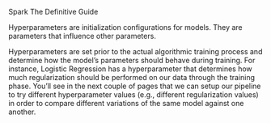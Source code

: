 Spark The Definitive Guide

Hyperparameters are initialization configurations for models. They are parameters that influence other parameters.

 Hyperparameters are set prior to the actual algorithmic training process and determine how the model’s parameters should behave during training. For instance, Logistic Regression has a hyperparameter that determines how much regularization should be performed on our data through the training phase. You’ll see in the next couple of pages that we can setup our pipeline to try different hyperparameter values \(e.g., different regularization values\) in order to compare different variations of the same model against one another.

